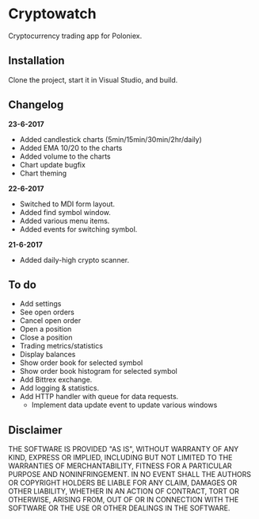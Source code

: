 # Cryptowatch

Cryptocurrency trading app for Poloniex.

## Installation

Clone the project, start it in Visual Studio, and build.

## Changelog

**23-6-2017**
 - Added candlestick charts (5min/15min/30min/2hr/daily)
 - Added EMA 10/20 to the charts
 - Added volume to the charts
 - Chart update bugfix
 - Chart theming

**22-6-2017**
 - Switched to MDI form layout.
 - Added find symbol window.
 - Added various menu items.
 - Added events for switching symbol.

**21-6-2017**
 - Added daily-high crypto scanner.
 
 ## To do
  - Add settings
  - See open orders
  - Cancel open order
  - Open a position
  - Close a position
  - Trading metrics/statistics
  - Display balances
  - Show order book for selected symbol
  - Show order book histogram for selected symbol
  - Add Bittrex exchange.
  - Add logging & statistics.
  - Add HTTP handler with queue for data requests.
    - Implement data update event to update various windows
  
## Disclaimer
  
THE SOFTWARE IS PROVIDED "AS IS", WITHOUT WARRANTY OF ANY KIND, EXPRESS OR IMPLIED, INCLUDING BUT NOT LIMITED TO THE WARRANTIES OF MERCHANTABILITY, FITNESS FOR A PARTICULAR PURPOSE AND NONINFRINGEMENT. IN NO EVENT SHALL THE AUTHORS OR COPYRIGHT HOLDERS BE LIABLE FOR ANY CLAIM, DAMAGES OR OTHER LIABILITY, WHETHER IN AN ACTION OF CONTRACT, TORT OR OTHERWISE, ARISING FROM, OUT OF OR IN CONNECTION WITH THE SOFTWARE OR THE USE OR OTHER DEALINGS IN THE SOFTWARE.
